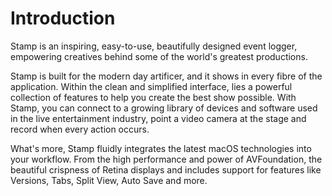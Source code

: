 # Introduction

Stamp is an inspiring, easy-to-use, beautifully designed event logger, empowering creatives behind some of the world's greatest productions. 

Stamp is built for the modern day artificer, and it shows in every fibre of the application. Within the clean and simplified interface, lies a powerful collection of features to help you create the best show possible. With Stamp, you can connect to a growing library of devices and software used in the live entertainment industry, point a video camera at the stage and record when every action occurs.

What's more, Stamp fluidly integrates the latest macOS technologies into your workflow. From the high performance and power of AVFoundation, the beautiful crispness of Retina displays and includes support for features like Versions, Tabs, Split View, Auto Save and more. 


